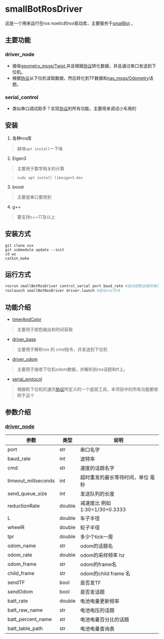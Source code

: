 # smallBotRosDriver
这是一个用来运行在ros noetic的ros驱动库，主要服务于[smallBot](https://tea.lan.bigkeer.cn/SLAM2020/Project-SmallBot)
。
## 主要功能
### driver_node
* 接收[geometry_msgs/Twist](http://docs.ros.org/en/melodic/api/geometry_msgs/html/msg/Twist.html),并且根据[协议](https://tea.lan.bigkeer.cn/SLAM2020/Project-SmallBot-MCU)转化数据，并且通过串口发送到下位机。
* 根据[协议](https://tea.lan.bigkeer.cn/SLAM2020/Project-SmallBot-MCU)从下位机读取数据，然后转化到TF数据和[nav_msgs/Odometry](http://docs.ros.org/en/kinetic/api/nav_msgs/html/msg/Odometry.html)话题。
### serial_control
* 类似串口调试助手？实现[协议](https://tea.lan.bigkeer.cn/SLAM2020/Project-SmallBot-MCU)的所有功能，主要用来调试小车用的
## 安装
1. 各种ros库
> 缺啥`apt install`一下啥
2. Eigen3
> 主要用于数学相关的计算

> ` sudo apt install libeigen3-dev `
3. boost
> 主要是串口要用到
4. g++
> 要支持c++17及以上

## 安装方式
```
git clone xxx
git submodule update --init
cd ws
catkin_make
```
## 运行方式
```bash
rosrun smallBotRosDriver control_serial port baud_rate #启动控制台版的串口调试助手
roslaunch smallBotRosDriver driver.launch #启动ros节点
```

## 功能介绍
* [timerAndColor](src/timerAndColor)
> 主要用于颜色输出和时间获取
* [driver_base](src/driver_base.h)
> 主要用于解析ros 的 cmd指令，并发送到下位机
* [driver_odom](src/driver_odom.h)
> 主要用于接收下位机odom数据，并解析到ros话题和tf上。
* [serial_protocol](src/serial_protocol.h)
> 根据和下位机的通讯[协议](https://tea.lan.bigkeer.cn/SLAM2020/Project-SmallBot-MCU)所定义的一个底层工具，本项目中的所有功能都依附于这个

## 参数介绍
### [driver_node](launch/driver.launch)
| 参数 |  类型   | 说明 |
|---|  ----  | ----  |
| port| str  |串口名字|
| baud_rate| int  | 波特率 |
| cmd| str  | 速度的话题名字 |
| timeout_millseconds| int  | 超时重发的最长等待时间，单位 毫秒 |
| send_queue_size| int  | 发送队列的长度 |
| reductionRate| double  | 减速度比 例如 1:30=1/30=0.3333 |
| L| double  | 车子半径 |
| wheelR| double  | 轮子半径 |
| tpr| double  | 多少个tick一周 |
| odom_name| str  | odom的话题名 |
| odom_rate| double  | odom的采样频率 hz|
| odom_frame| str  | odom的frame名 |
| child_frame| str  | odom的child frame 名 |
| sendTF| bool  | 是否发TF |
| sendOdom| bool  | 是否发话题 |
| batt_rate| double  | 电池电量更新频率 |
| batt_raw_name| str  | 电池电压的话题 |
| batt_percent_name| str  | 电池电量百分比的话题 |
| batt_table_path| str  | 电池电量查询表 |


